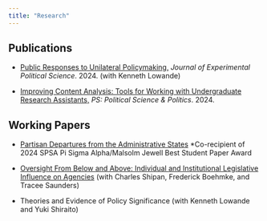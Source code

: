 ```yaml
---
title: "Research"
---
```




## Publications
* [Public Responses to Unilateral Policymaking,](../public-responses-to-unilateral-policymaking.pdf) _Journal of Experimental
Political Science_. 2024. (with Kenneth Lowande)

* [Improving Content Analysis: Tools for Working with Undergraduate Research Assistants,](../improving-content-analysis-tools-for-working-with-undergraduate-research-assistants.pdf) _PS: Political Science & Politics_. 2024. 

## Working Papers

* [Partisan Departures from the Administrative States](../jmp.pdf)
    *Co-recipient of 2024 SPSA Pi Sigma Alpha/Malsolm Jewell Best Student Paper Award
    
* [Oversight From Below and Above: Individual and Institutional Legislative Influence on Agencies](../bsgs.pdf) (with Charles Shipan, Frederick Boehmke, and Tracee Saunders)

* Theories and Evidence of Policy Significance (with Kenneth Lowande and Yuki Shiraito)
